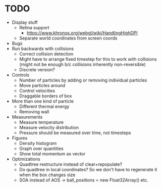 # TODO    

* Display stuff
    * Retina support
        * https://www.khronos.org/webgl/wiki/HandlingHighDPI
    * Separate world coordinates from screen coords
* Bugs
* Run backwards with collisions
    * Correct collision detection
    * Might have to arrange fixed timestep for this to work with collisions (might not be enough b/c collisions inherently non-reversible)
    * Discrete version?
* Controls
    * Number of particles by adding or removing individual particles
    * Move particles around
    * Control velocities
    * Draggable borders of box
* More than one kind of particle
    * Different thermal energy
    * Removing wall
* Measurements
    * Measure temperature
    * Measure velocity distribution
    * Pressure should be measured over time, not timesteps
* Figures
    * Density histogram
    * Graph over quantities
    * Show total momentum as vector
* Optimizations
    * Quadtree restructure instead of clear+repopulate?
    * Do quadtree in local coordinates? So we don't have to regenerate it when the box changes size
    * SOA instead of AOS -> ball_positions = new Float32Array() etc.
    